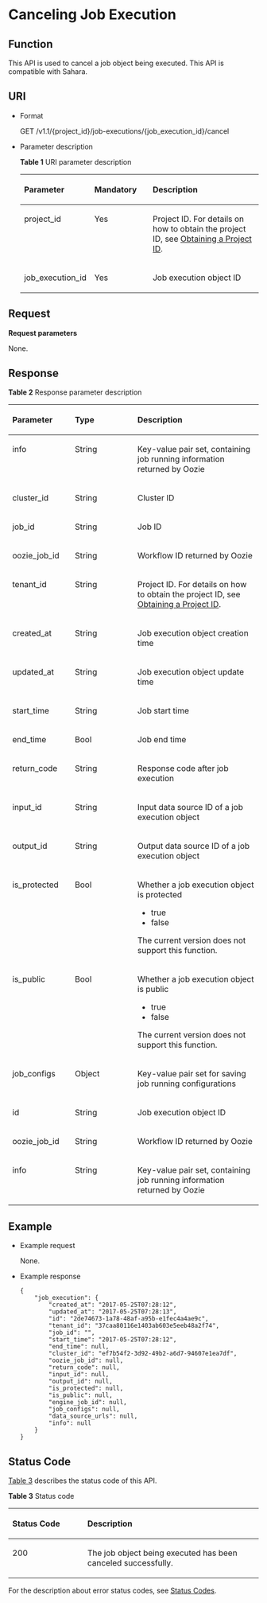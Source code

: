 # Canceling Job Execution<a name="EN-US_TOPIC_0172486179"></a>

## Function<a name="section5957478711297"></a>

This API is used to cancel a job object being executed. This API is compatible with Sahara.

## URI<a name="section9153250112933"></a>

-   Format

    GET /v1.1/\{project\_id\}/job-executions/\{job\_execution\_id\}/cancel

-   Parameter description

    **Table  1**  URI parameter description

    <a name="table49499141194754"></a>
    <table><thead align="left"><tr id="row33700024194754"><th class="cellrowborder" valign="top" width="25%" id="mcps1.2.4.1.1"><p id="p16571835194812"><a name="p16571835194812"></a><a name="p16571835194812"></a>Parameter</p>
    </th>
    <th class="cellrowborder" valign="top" width="25%" id="mcps1.2.4.1.2"><p id="p141410194812"><a name="p141410194812"></a><a name="p141410194812"></a>Mandatory</p>
    </th>
    <th class="cellrowborder" valign="top" width="50%" id="mcps1.2.4.1.3"><p id="p11454278194812"><a name="p11454278194812"></a><a name="p11454278194812"></a>Description</p>
    </th>
    </tr>
    </thead>
    <tbody><tr id="row6505449415356"><td class="cellrowborder" valign="top" width="25%" headers="mcps1.2.4.1.1 "><p id="p3492262515356"><a name="p3492262515356"></a><a name="p3492262515356"></a>project_id</p>
    </td>
    <td class="cellrowborder" valign="top" width="25%" headers="mcps1.2.4.1.2 "><p id="p1016041415356"><a name="p1016041415356"></a><a name="p1016041415356"></a>Yes</p>
    </td>
    <td class="cellrowborder" valign="top" width="50%" headers="mcps1.2.4.1.3 "><p id="p1768719515356"><a name="p1768719515356"></a><a name="p1768719515356"></a>Project ID. For details on how to obtain the project ID, see <a href="obtaining-a-project-id.md">Obtaining a Project ID</a>.</p>
    </td>
    </tr>
    <tr id="row20659256153330"><td class="cellrowborder" valign="top" width="25%" headers="mcps1.2.4.1.1 "><p id="p14068949143358"><a name="p14068949143358"></a><a name="p14068949143358"></a>job_execution_id</p>
    </td>
    <td class="cellrowborder" valign="top" width="25%" headers="mcps1.2.4.1.2 "><p id="p36449896143358"><a name="p36449896143358"></a><a name="p36449896143358"></a>Yes</p>
    </td>
    <td class="cellrowborder" valign="top" width="50%" headers="mcps1.2.4.1.3 "><p id="p59095518143358"><a name="p59095518143358"></a><a name="p59095518143358"></a>Job execution object ID</p>
    </td>
    </tr>
    </tbody>
    </table>


## Request<a name="section7976792193238"></a>

**Request parameters**

None.

## Response<a name="section38599577193858"></a>

**Table  2**  Response parameter description

<a name="table51257841151049"></a>
<table><thead align="left"><tr id="row8480851151049"><th class="cellrowborder" valign="top" width="25%" id="mcps1.2.4.1.1"><p id="p15860319151049"><a name="p15860319151049"></a><a name="p15860319151049"></a>Parameter</p>
</th>
<th class="cellrowborder" valign="top" width="25%" id="mcps1.2.4.1.2"><p id="p40813771151049"><a name="p40813771151049"></a><a name="p40813771151049"></a>Type</p>
</th>
<th class="cellrowborder" valign="top" width="50%" id="mcps1.2.4.1.3"><p id="p17581180151049"><a name="p17581180151049"></a><a name="p17581180151049"></a>Description</p>
</th>
</tr>
</thead>
<tbody><tr id="row6726034151222"><td class="cellrowborder" valign="top" width="25%" headers="mcps1.2.4.1.1 "><p id="p42399257145341"><a name="p42399257145341"></a><a name="p42399257145341"></a>info</p>
</td>
<td class="cellrowborder" valign="top" width="25%" headers="mcps1.2.4.1.2 "><p id="p1428203814541"><a name="p1428203814541"></a><a name="p1428203814541"></a>String</p>
</td>
<td class="cellrowborder" valign="top" width="50%" headers="mcps1.2.4.1.3 "><p id="p31671624145411"><a name="p31671624145411"></a><a name="p31671624145411"></a>Key-value pair set, containing job running information returned by Oozie</p>
</td>
</tr>
<tr id="row1794513155918"><td class="cellrowborder" valign="top" width="25%" headers="mcps1.2.4.1.1 "><p id="p38981597145341"><a name="p38981597145341"></a><a name="p38981597145341"></a>cluster_id</p>
</td>
<td class="cellrowborder" valign="top" width="25%" headers="mcps1.2.4.1.2 "><p id="p973236414541"><a name="p973236414541"></a><a name="p973236414541"></a>String</p>
</td>
<td class="cellrowborder" valign="top" width="50%" headers="mcps1.2.4.1.3 "><p id="p3164852145411"><a name="p3164852145411"></a><a name="p3164852145411"></a>Cluster ID</p>
</td>
</tr>
<tr id="row23363161601"><td class="cellrowborder" valign="top" width="25%" headers="mcps1.2.4.1.1 "><p id="p30535368145341"><a name="p30535368145341"></a><a name="p30535368145341"></a>job_id</p>
</td>
<td class="cellrowborder" valign="top" width="25%" headers="mcps1.2.4.1.2 "><p id="p4688460014391"><a name="p4688460014391"></a><a name="p4688460014391"></a>String</p>
</td>
<td class="cellrowborder" valign="top" width="50%" headers="mcps1.2.4.1.3 "><p id="p25475938145411"><a name="p25475938145411"></a><a name="p25475938145411"></a>Job ID</p>
</td>
</tr>
<tr id="row52664138135611"><td class="cellrowborder" valign="top" width="25%" headers="mcps1.2.4.1.1 "><p id="p47249950145341"><a name="p47249950145341"></a><a name="p47249950145341"></a>oozie_job_id</p>
</td>
<td class="cellrowborder" valign="top" width="25%" headers="mcps1.2.4.1.2 "><p id="p57515029144652"><a name="p57515029144652"></a><a name="p57515029144652"></a>String</p>
</td>
<td class="cellrowborder" valign="top" width="50%" headers="mcps1.2.4.1.3 "><p id="p49912669145411"><a name="p49912669145411"></a><a name="p49912669145411"></a>Workflow ID returned by Oozie</p>
</td>
</tr>
<tr id="row15896716111552"><td class="cellrowborder" valign="top" width="25%" headers="mcps1.2.4.1.1 "><p id="p18366376145341"><a name="p18366376145341"></a><a name="p18366376145341"></a>tenant_id</p>
</td>
<td class="cellrowborder" valign="top" width="25%" headers="mcps1.2.4.1.2 "><p id="p46523794144652"><a name="p46523794144652"></a><a name="p46523794144652"></a>String</p>
</td>
<td class="cellrowborder" valign="top" width="50%" headers="mcps1.2.4.1.3 "><p id="p147081301415"><a name="p147081301415"></a><a name="p147081301415"></a>Project ID. For details on how to obtain the project ID, see <a href="obtaining-a-project-id.md">Obtaining a Project ID</a>.</p>
</td>
</tr>
<tr id="row14374745135652"><td class="cellrowborder" valign="top" width="25%" headers="mcps1.2.4.1.1 "><p id="p34424442145341"><a name="p34424442145341"></a><a name="p34424442145341"></a>created_at</p>
</td>
<td class="cellrowborder" valign="top" width="25%" headers="mcps1.2.4.1.2 "><p id="p43975827144652"><a name="p43975827144652"></a><a name="p43975827144652"></a>String</p>
</td>
<td class="cellrowborder" valign="top" width="50%" headers="mcps1.2.4.1.3 "><p id="p55323279145411"><a name="p55323279145411"></a><a name="p55323279145411"></a>Job execution object creation time</p>
</td>
</tr>
<tr id="row26626414135718"><td class="cellrowborder" valign="top" width="25%" headers="mcps1.2.4.1.1 "><p id="p63812528145341"><a name="p63812528145341"></a><a name="p63812528145341"></a>updated_at</p>
</td>
<td class="cellrowborder" valign="top" width="25%" headers="mcps1.2.4.1.2 "><p id="p39284672144652"><a name="p39284672144652"></a><a name="p39284672144652"></a>String</p>
</td>
<td class="cellrowborder" valign="top" width="50%" headers="mcps1.2.4.1.3 "><p id="p65352516145411"><a name="p65352516145411"></a><a name="p65352516145411"></a>Job execution object update time</p>
</td>
</tr>
<tr id="row12439792135751"><td class="cellrowborder" valign="top" width="25%" headers="mcps1.2.4.1.1 "><p id="p12890412145341"><a name="p12890412145341"></a><a name="p12890412145341"></a>start_time</p>
</td>
<td class="cellrowborder" valign="top" width="25%" headers="mcps1.2.4.1.2 "><p id="p50067010144652"><a name="p50067010144652"></a><a name="p50067010144652"></a>String</p>
</td>
<td class="cellrowborder" valign="top" width="50%" headers="mcps1.2.4.1.3 "><p id="p61799874145411"><a name="p61799874145411"></a><a name="p61799874145411"></a>Job start time</p>
</td>
</tr>
<tr id="row62845631135831"><td class="cellrowborder" valign="top" width="25%" headers="mcps1.2.4.1.1 "><p id="p60124904145442"><a name="p60124904145442"></a><a name="p60124904145442"></a>end_time</p>
</td>
<td class="cellrowborder" valign="top" width="25%" headers="mcps1.2.4.1.2 "><p id="p5570686214391"><a name="p5570686214391"></a><a name="p5570686214391"></a>Bool</p>
</td>
<td class="cellrowborder" valign="top" width="50%" headers="mcps1.2.4.1.3 "><p id="p27080332145541"><a name="p27080332145541"></a><a name="p27080332145541"></a>Job end time</p>
</td>
</tr>
<tr id="row8652083151249"><td class="cellrowborder" valign="top" width="25%" headers="mcps1.2.4.1.1 "><p id="p8967486145442"><a name="p8967486145442"></a><a name="p8967486145442"></a>return_code</p>
</td>
<td class="cellrowborder" valign="top" width="25%" headers="mcps1.2.4.1.2 "><p id="p4796924214477"><a name="p4796924214477"></a><a name="p4796924214477"></a>String</p>
</td>
<td class="cellrowborder" valign="top" width="50%" headers="mcps1.2.4.1.3 "><p id="p11556241145541"><a name="p11556241145541"></a><a name="p11556241145541"></a>Response code after job execution</p>
</td>
</tr>
<tr id="row12228393151256"><td class="cellrowborder" valign="top" width="25%" headers="mcps1.2.4.1.1 "><p id="p27737544145442"><a name="p27737544145442"></a><a name="p27737544145442"></a>input_id</p>
</td>
<td class="cellrowborder" valign="top" width="25%" headers="mcps1.2.4.1.2 "><p id="p2298335114477"><a name="p2298335114477"></a><a name="p2298335114477"></a>String</p>
</td>
<td class="cellrowborder" valign="top" width="50%" headers="mcps1.2.4.1.3 "><p id="p35891861145541"><a name="p35891861145541"></a><a name="p35891861145541"></a>Input data source ID of a job execution object</p>
</td>
</tr>
<tr id="row4987054814430"><td class="cellrowborder" valign="top" width="25%" headers="mcps1.2.4.1.1 "><p id="p20901786145442"><a name="p20901786145442"></a><a name="p20901786145442"></a>output_id</p>
</td>
<td class="cellrowborder" valign="top" width="25%" headers="mcps1.2.4.1.2 "><p id="p1786488314430"><a name="p1786488314430"></a><a name="p1786488314430"></a>String</p>
</td>
<td class="cellrowborder" valign="top" width="50%" headers="mcps1.2.4.1.3 "><p id="p59818779145541"><a name="p59818779145541"></a><a name="p59818779145541"></a>Output data source ID of a job execution object</p>
</td>
</tr>
<tr id="row2224933814447"><td class="cellrowborder" valign="top" width="25%" headers="mcps1.2.4.1.1 "><p id="p3690448145442"><a name="p3690448145442"></a><a name="p3690448145442"></a>is_protected</p>
</td>
<td class="cellrowborder" valign="top" width="25%" headers="mcps1.2.4.1.2 "><p id="p11644244144713"><a name="p11644244144713"></a><a name="p11644244144713"></a>Bool</p>
</td>
<td class="cellrowborder" valign="top" width="50%" headers="mcps1.2.4.1.3 "><p id="p54237486145541"><a name="p54237486145541"></a><a name="p54237486145541"></a>Whether a job execution object is protected</p>
<a name="ul1671978416321"></a><a name="ul1671978416321"></a><ul id="ul1671978416321"><li>true</li><li>false</li></ul>
<p id="p4201874516321"><a name="p4201874516321"></a><a name="p4201874516321"></a>The current version does not support this function.</p>
</td>
</tr>
<tr id="row65803519144414"><td class="cellrowborder" valign="top" width="25%" headers="mcps1.2.4.1.1 "><p id="p5982284145442"><a name="p5982284145442"></a><a name="p5982284145442"></a>is_public</p>
</td>
<td class="cellrowborder" valign="top" width="25%" headers="mcps1.2.4.1.2 "><p id="p52405738144713"><a name="p52405738144713"></a><a name="p52405738144713"></a>Bool</p>
</td>
<td class="cellrowborder" valign="top" width="50%" headers="mcps1.2.4.1.3 "><p id="p12006946145541"><a name="p12006946145541"></a><a name="p12006946145541"></a>Whether a job execution object is public</p>
<a name="ul3872134516111"></a><a name="ul3872134516111"></a><ul id="ul3872134516111"><li>true</li><li>false</li></ul>
<p id="p4213768316111"><a name="p4213768316111"></a><a name="p4213768316111"></a>The current version does not support this function.</p>
</td>
</tr>
<tr id="row42012596144424"><td class="cellrowborder" valign="top" width="25%" headers="mcps1.2.4.1.1 "><p id="p66117752145442"><a name="p66117752145442"></a><a name="p66117752145442"></a>job_configs</p>
</td>
<td class="cellrowborder" valign="top" width="25%" headers="mcps1.2.4.1.2 "><p id="p32531313144713"><a name="p32531313144713"></a><a name="p32531313144713"></a>Object</p>
</td>
<td class="cellrowborder" valign="top" width="50%" headers="mcps1.2.4.1.3 "><p id="p28911440145541"><a name="p28911440145541"></a><a name="p28911440145541"></a>Key-value pair set for saving job running configurations</p>
</td>
</tr>
<tr id="row35356831145431"><td class="cellrowborder" valign="top" width="25%" headers="mcps1.2.4.1.1 "><p id="p15677449145442"><a name="p15677449145442"></a><a name="p15677449145442"></a>id</p>
</td>
<td class="cellrowborder" valign="top" width="25%" headers="mcps1.2.4.1.2 "><p id="p28767711145431"><a name="p28767711145431"></a><a name="p28767711145431"></a>String</p>
</td>
<td class="cellrowborder" valign="top" width="50%" headers="mcps1.2.4.1.3 "><p id="p4256989145541"><a name="p4256989145541"></a><a name="p4256989145541"></a>Job execution object ID</p>
</td>
</tr>
<tr id="row62941536101347"><td class="cellrowborder" valign="top" width="25%" headers="mcps1.2.4.1.1 "><p id="p65099693101347"><a name="p65099693101347"></a><a name="p65099693101347"></a>oozie_job_id</p>
</td>
<td class="cellrowborder" valign="top" width="25%" headers="mcps1.2.4.1.2 "><p id="p38277647101347"><a name="p38277647101347"></a><a name="p38277647101347"></a>String</p>
</td>
<td class="cellrowborder" valign="top" width="50%" headers="mcps1.2.4.1.3 "><p id="p13481717101347"><a name="p13481717101347"></a><a name="p13481717101347"></a>Workflow ID returned by Oozie</p>
</td>
</tr>
<tr id="row23776573101354"><td class="cellrowborder" valign="top" width="25%" headers="mcps1.2.4.1.1 "><p id="p46854231101354"><a name="p46854231101354"></a><a name="p46854231101354"></a>info</p>
</td>
<td class="cellrowborder" valign="top" width="25%" headers="mcps1.2.4.1.2 "><p id="p52014329101354"><a name="p52014329101354"></a><a name="p52014329101354"></a>String</p>
</td>
<td class="cellrowborder" valign="top" width="50%" headers="mcps1.2.4.1.3 "><p id="p52411088101354"><a name="p52411088101354"></a><a name="p52411088101354"></a>Key-value pair set, containing job running information returned by Oozie</p>
</td>
</tr>
</tbody>
</table>

## Example<a name="section1210015461189"></a>

-   Example request

    None.

-   Example response

    ```
    {
        "job_execution": {
            "created_at": "2017-05-25T07:28:12",
            "updated_at": "2017-05-25T07:28:13",
            "id": "2de74673-1a78-48af-a95b-e1fec4a4ae9c",
            "tenant_id": "37caa80116e1403ab603e5eeb48a2f74",
            "job_id": "",
            "start_time": "2017-05-25T07:28:12",
            "end_time": null,
            "cluster_id": "ef7b54f2-3d92-49b2-a6d7-94607e1ea7df",
            "oozie_job_id": null,
            "return_code": null,
            "input_id": null,
            "output_id": null,
            "is_protected": null,
            "is_public": null,
            "engine_job_id": null,
            "job_configs": null,
            "data_source_urls": null,
            "info": null
        }
    }
    ```


## Status Code<a name="section25088328113020"></a>

[Table 3](#table1584477916050)  describes the status code of this API.

**Table  3**  Status code

<a name="table1584477916050"></a>
<table><thead align="left"><tr id="row1339492016050"><th class="cellrowborder" valign="top" width="30%" id="mcps1.2.3.1.1"><p id="p3411176516050"><a name="p3411176516050"></a><a name="p3411176516050"></a>Status Code</p>
</th>
<th class="cellrowborder" valign="top" width="70%" id="mcps1.2.3.1.2"><p id="p1158961516050"><a name="p1158961516050"></a><a name="p1158961516050"></a>Description</p>
</th>
</tr>
</thead>
<tbody><tr id="row3719767816050"><td class="cellrowborder" valign="top" width="30%" headers="mcps1.2.3.1.1 "><p id="p6022194016050"><a name="p6022194016050"></a><a name="p6022194016050"></a>200</p>
</td>
<td class="cellrowborder" valign="top" width="70%" headers="mcps1.2.3.1.2 "><p id="p4613894216050"><a name="p4613894216050"></a><a name="p4613894216050"></a>The job object being executed has been canceled successfully.</p>
</td>
</tr>
</tbody>
</table>

For the description about error status codes, see  [Status Codes](status-codes.md).

